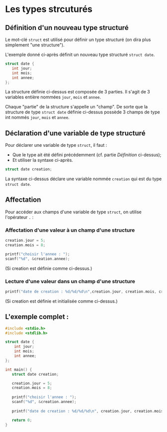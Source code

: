 # Les types strcuturés

## Définition d'un nouveau type structuré

Le mot-clé `struct` est utilisé pour définir un type structuré (on dira plus simplement "une structure").

L'exemple donné ci-après définit un nouveau type structuré `struct date`. 

```c 
struct date {
   int jour;
   int mois;
   int annee;
};
```

La structure définie ci-dessus est composée de 3 parties. Il s'agit de 3 variables entière nommées `jour`, `mois` et `annee`.

Chaque "partie" de la structure s'appelle un "champ". De sorte que la structure de type `struct date` définie ci-dessus possède 3 champs de type int nommés  `jour`, `mois` et `annee`.

## Déclaration d'une variable de type structuré

Pour déclarer une variable de type `struct`, il faut :
- Que le type ait été défini précédemment (cf. partie *Définition* ci-dessus);
- Et utiliser la syntaxe ci-après.

```c
struct date creation;
```

La syntaxe ci-dessus déclare une variable nommée `creation` qui est du type `struct date`.

## Affectation

Pour accéder aux champs d'une variable de type `struct`, on utilise l'opérateur `.` :

### Affectation d'une valeur à un champ d'une structure
```c
creation.jour = 5;
creation.mois = 8;

printf("choisir l'annee : ");
scanf("%d", &creation.annee);
```
(Si creation est définie comme ci-dessus.)

### Lecture d'une valeur dans un champ d'une structure
```c
printf("date de creation : %d/%d/%d\n",creation.jour, creation.mois, creation.annee);
```
(Si creation est définie et initialisée comme ci-dessus.)

## L'exemple complet :

```c 
#include <stdio.h>
#include <stdlib.h>

struct date {
	int jour;
	int mois;
	int annee;
};

int main() {
   struct date creation;

   creation.jour = 5;
   creation.mois = 8;
   
   printf("choisir l'annee : ");
   scanf("%d", &creation.annee);
   
   printf("date de creation : %d/%d/%d\n", creation.jour, creation.mois, creation.annee);

   return 0;
}

```
